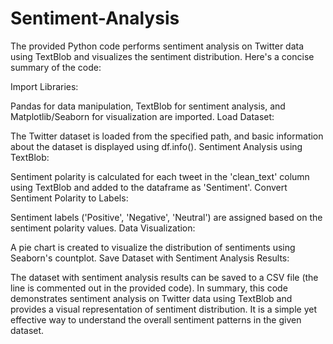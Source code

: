 # Sentiment-Analysis

The provided Python code performs sentiment analysis on Twitter data using TextBlob and visualizes the sentiment distribution. Here's a concise summary of the code:

Import Libraries:

Pandas for data manipulation, TextBlob for sentiment analysis, and Matplotlib/Seaborn for visualization are imported.
Load Dataset:

The Twitter dataset is loaded from the specified path, and basic information about the dataset is displayed using df.info().
Sentiment Analysis using TextBlob:

Sentiment polarity is calculated for each tweet in the 'clean_text' column using TextBlob and added to the dataframe as 'Sentiment'.
Convert Sentiment Polarity to Labels:

Sentiment labels ('Positive', 'Negative', 'Neutral') are assigned based on the sentiment polarity values.
Data Visualization:

A pie chart is created to visualize the distribution of sentiments using Seaborn's countplot.
Save Dataset with Sentiment Analysis Results:

The dataset with sentiment analysis results can be saved to a CSV file (the line is commented out in the provided code).
In summary, this code demonstrates sentiment analysis on Twitter data using TextBlob and provides a visual representation of sentiment distribution. It is a simple yet effective way to understand the overall sentiment patterns in the given dataset.
